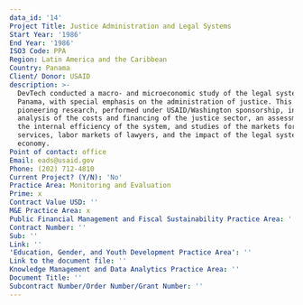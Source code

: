 ```yaml
---
data_id: '14'
Project Title: Justice Administration and Legal Systems
Start Year: '1986'
End Year: '1986'
ISO3 Code: PPA
Region: Latin America and the Caribbean
Country: Panama
Client/ Donor: USAID
description: >-
  DevTech conducted a macro- and microeconomic study of the legal system of
  Panama, with special emphasis on the administration of justice. This
  pioneering research, performed under USAID/Washington sponsorship, involved
  analysis of the costs and financing of the justice sector, an assessment of
  the internal efficiency of the system, and studies of the markets for legal
  services, labor markets of lawyers, and the impact of the legal system on the
  economy.
Point of contact: office
Email: eads@usaid.gov
Phone: (202) 712-4810
Current Project? (Y/N): 'No'
Practice Area: Monitoring and Evaluation
Prime: x
Contract Value USD: ''
M&E Practice Area: x
Public Financial Management and Fiscal Sustainability Practice Area: ''
Contract Number: ''
Sub: ''
Link: ''
'Education, Gender, and Youth Development Practice Area': ''
Link to the document file: ''
Knowledge Management and Data Analytics Practice Area: ''
Document Title: ''
Subcontract Number/Order Number/Grant Number: ''
---
```

